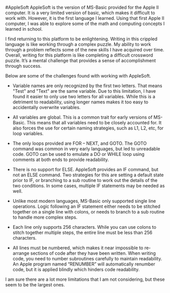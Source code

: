 #AppleSoft
AppleSoft is the version of MS-Basic provided for the Apple II computer. It is a very limited version of basic, which makes it difficult to work with. However, it is the first language I learned. Using that first Apple II computer, I was able to explore some of the math and computing concepts I learned in school. 

I find returning to this platform to be enlightening. Writing in this crippled language is like working through a complex puzzle. My ability to work through a problem reflects some of the new skills I have acquired over time. Overall, writing for this platform is like completing a difficult crossword puzzle. It’s a mental challenge that provides a sense of accomplishment through success.

Below are some of the challenges found with working with AppleSoft.

* Variable names are only recognized by the first two letters. That means "Test" and "Text" are the same variable. Due to this limitation, I have found it easier to only use two letters for all variables. While this is a detriment to readability, using longer names makes it too easy to accidentally overwrite variables.

* All variables are global. This is a common trait for early versions of MS-Basic. This means that all variables need to be closely accounted for. It also forces the use for certain naming strategies, such as L1, L2, etc, for loop variables. 

* The only loops provided are FOR – NEXT, and GOTO. The GOTO command was common in very early languages, but led to unreadable code. GOTO can be used to emulate a DO or WHILE loop using comments at both ends to provide readability.

* There is no support for ELSE. AppleSoft provides an IF command, but not an ELSE command. Two strategies for this are setting a default state prior to IF, or branching to a sub routine to work out the details of the two conditions. In some cases, multiple IF statements may be needed as well.

* Unlike most modern languages, MS-Basic only supported single line operations. Logic following an IF statement either needs to be stitched together on a single line with colons, or needs to branch to a sub routine to handle more complex steps. 

* Each line only supports 256 characters. While you can use colons to stitch together multiple steps, the entire line must be less than 256 characters.

* All lines must be numbered, which makes it near impossible to re-arrange sections of code after they have been written. When writing code, you need to number subroutines carefully to maintain readability. An Apple program named “RENUMBER” will automatically renumber code, but it is applied blindly which hinders code readability.

I am sure there are a lot more limitations that I am not considering, but these seem to be the largest ones.

